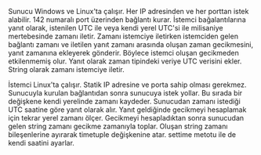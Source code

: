 Sunucu
  Windows ve Linux'ta çalışır. Her IP adresinden ve her porttan istek alabilir. 142 numaralı port üzerinden bağlantı kurar. İstemci bağalantılarına yanıt olarak, istenilen UTC ile veya kendi yerel UTC'si ile  milisaniye mertebesinde zamanı iletir. Zamanı istemciye iletirken istemciden gelen bağlantı zamanı ve iletilen yanıt zamanı arasında oluşan zaman gecikmesini, yanıt zamanına ekleyerek gönderir. Böylece istemci oluşan gecikmeden etkilenmemiş olur. Yanıt olarak zaman tipindeki veriye UTC verisini ekler. String olarak zamanı istemciye iletir.

İstemci
  Linux'ta çalışır. Statik IP adresine ve porta sahip olması gerekmez. Sunucuyla kurulan bağlantıdan sonra sunucuya istek yollar. Bu sırada bir değişkene kendi yerelinde zamanı kaydeder. Sunucudan zamanı istediği UTC saatine göre yanıt olarak alır. Yanıt geldiğinde gecikmeyi hesaplamak için tekrar yerel zamanı ölçer. Gecikmeyi hesapladıktan sonra sunucudan gelen string zamanı gecikme zamanıyla toplar. Oluşan string zamanı bileşenlerine ayırarak timetuple değişkenine atar. settime metotu ile de kendi saatini ayarlar.